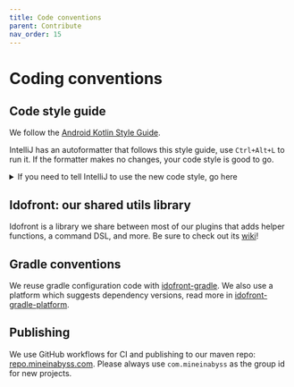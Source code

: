 ```yaml
---
title: Code conventions
parent: Contribute
nav_order: 15
---
```


# Coding conventions

## Code style guide

We follow the [Android Kotlin Style Guide](https://developer.android.com/kotlin/style-guide).

IntelliJ has an autoformatter that follows this style guide, use `Ctrl+Alt+L` to run it. If the formatter makes no changes, your code style is good to go.

<details>
  <summary>If you need to tell IntelliJ to use the new code style, go here</summary>
  <img src="https://user-images.githubusercontent.com/16233018/115119043-6d144600-9f74-11eb-9ec2-59d1d5bcb42c.png" width="800">
</details>

## Idofront: our shared utils library

Idofront is a library we share between most of our plugins that adds helper functions, a command DSL, and more. Be sure to check out its [wiki](https://github.com/MineInAbyss/Idofront/wiki)!

## Gradle conventions

We reuse gradle configuration code with [idofront-gradle](https://github.com/MineInAbyss/Idofront/tree/master/idofront-gradle). We also use a platform which suggests dependency versions, read more in [idofront-gradle-platform](https://github.com/MineInAbyss/Idofront/tree/master/idofront-gradle-platform).

## Publishing

We use GitHub workflows for CI and publishing to our maven repo: [repo.mineinabyss.com](https://repo.mineinabyss.com). Please always use `com.mineinabyss` as the group id for new projects.
